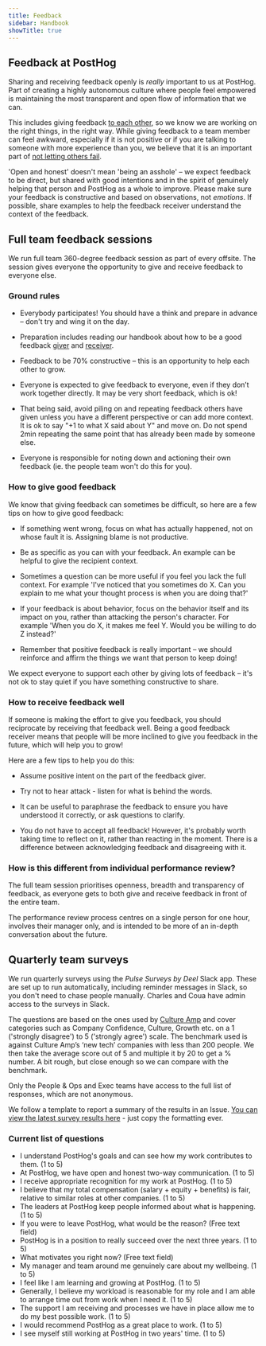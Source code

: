 ```yaml
---
title: Feedback
sidebar: Handbook
showTitle: true
---
```


## Feedback at PostHog

Sharing and receiving feedback openly is _really_ important to us at PostHog. Part of creating a highly autonomous culture where people feel empowered is maintaining the most transparent and open flow of information that we can. 

This includes giving feedback [to each other](/handbook/company/values#step-on-toes), so we know we are working on the right things, in the right way. While giving feedback to a team member can feel awkward, especially if it is not positive or if you are talking to someone with more experience than you, we believe that it is an important part of [not letting others fail](/handbook/company/culture#dont-let-others-fail). 

'Open and honest' doesn't mean 'being an asshole' – we expect feedback to be direct, but shared with good intentions and in the spirit of genuinely helping that person and PostHog as a whole to improve. Please make sure your feedback is constructive and based on observations, not _emotions_. If possible, share examples to help the feedback receiver understand the context of the feedback. 

## Full team feedback sessions

We run full team 360-degree feedback session as part of every offsite. The session gives everyone the opportunity to give and receive feedback to everyone else.

### Ground rules
- Everybody participates! You should have a think and prepare in advance – don't try and wing it on the day.

- Preparation includes reading our handbook about how to be a good feedback [giver](/handbook/people/feedback#how-to-give-good-feedback) and [receiver](/handbook/people/feedback#how-to-receive-feedback-well).

- Feedback to be 70% constructive – this is an opportunity to help each other to grow. 

- Everyone is  expected to give feedback to everyone, even if they don’t work together directly. It may be very short feedback, which is ok! 

- That being said, avoid piling on and repeating feedback others have given unless you have a different perspective or can add more context. It is ok to say "+1 to what X said about Y" and move on. Do not spend 2min repeating the same point that has already been made by someone else. 

- Everyone is responsible for noting down and actioning their own feedback (ie. the people team won't do this for you). 

### How to give good feedback

We know that giving feedback can sometimes be difficult, so here are a few tips on how to give good feedback:

- If something went wrong, focus on what has actually happened, not on whose fault it is. Assigning blame is not productive. 

- Be as specific as you can with your feedback. An example can be helpful to give the recipient context. 

- Sometimes a question can be more useful if you feel you lack the full context. For example 'I've noticed that you sometimes do X. Can you explain to me what your thought process is when you are doing that?' 

- If your feedback is about behavior, focus on the behavior itself and its impact on you, rather than attacking the person's character. For example 'When you do X, it makes me feel Y. Would you be willing to do Z instead?'

- Remember that positive feedback is really important – we should reinforce and affirm the things we want that person to keep doing!

We expect everyone to support each other by giving lots of feedback – it's not ok to stay quiet if you have something constructive to share. 

### How to receive feedback well

If someone is making the effort to give you feedback, you should reciprocate by receiving that feedback well. Being a good feedback receiver means that people will be more inclined to give you feedback in the future, which will help you to grow!

Here are a few tips to help you do this:

- Assume positive intent on the part of the feedback giver.
 
- Try not to hear attack - listen for what is behind the words.

- It can be useful to paraphrase the feedback to ensure you have understood it correctly, or ask questions to clarify. 

- You do not have to accept all feedback! However, it's probably worth taking time to reflect on it, rather than reacting in the moment. There is a difference between acknowledging feedback and disagreeing with it. 

### How is this different from individual performance review?

The full team session prioritises openness, breadth and transparency of feedback, as everyone gets to both give and receive feedback in front of the entire team. 

The performance review process centres on a single person for one hour, involves their manager only, and is intended to be more of an in-depth conversation about the future.

## Quarterly team surveys

We run quarterly surveys using the _Pulse Surveys by Deel_ Slack app. These are set up to run automatically, including reminder messages in Slack, so you don't need to chase people manually. Charles and Coua have admin access to the surveys in Slack. 

The questions are based on the ones used by [Culture Amp](https://www.cultureamp.com/) and cover categories such as Company Confidence, Culture, Growth etc. on a 1 ('strongly disagree') to 5 ('strongly agree') scale. The benchmark used is against Culture Amp’s ‘new tech’ companies with less than 200 people. We then take the average score out of 5 and multiple it by 20 to get a % number. A bit rough, but close enough so we can compare with the benchmark.

Only the People & Ops and Exec teams have access to the full list of responses, which are not anonymous. 

We follow a template to report a summary of the results in an Issue. [You can view the latest survey results here](https://github.com/PostHog/company-internal/issues/960) - just copy the formatting ever.  

### Current list of questions

- I understand PostHog's goals and can see how my work contributes to them. (1 to 5)
- At PostHog, we have open and honest two-way communication. (1 to 5)
- I receive appropriate recognition for my work at PostHog. (1 to 5)
- I believe that my total compensation (salary + equity + benefits) is fair, relative to similar roles at other companies. (1 to 5)
- The leaders at PostHog keep people informed about what is happening. (1 to 5)
- If you were to leave PostHog, what would be the reason? (Free text field)
- PostHog is in a position to really succeed over the next three years. (1 to 5)
- What motivates you right now? (Free text field)
- My manager and team around me genuinely care about my wellbeing. (1 to 5)
- I feel like I am learning and growing at PostHog. (1 to 5)
- Generally, I believe my workload is reasonable for my role and I am able to arrange time out from work when I need it. (1 to 5)
- The support I am receiving and processes we have in place allow me to do my best possible work. (1 to 5)
- I would recommend PostHog as a great place to work. (1 to 5)
- I see myself still working at PostHog in two years' time. (1 to 5)
